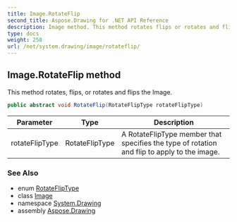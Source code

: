 ```yaml
---
title: Image.RotateFlip
second_title: Aspose.Drawing for .NET API Reference
description: Image method. This method rotates flips or rotates and flips the Image
type: docs
weight: 250
url: /net/system.drawing/image/rotateflip/
---
```

## Image.RotateFlip method

This method rotates, flips, or rotates and flips the Image.

```csharp
public abstract void RotateFlip(RotateFlipType rotateFlipType)
```

| Parameter | Type | Description |
| --- | --- | --- |
| rotateFlipType | RotateFlipType | A RotateFlipType member that specifies the type of rotation and flip to apply to the image. |

### See Also

* enum [RotateFlipType](../../rotatefliptype/)
* class [Image](../)
* namespace [System.Drawing](../../image/)
* assembly [Aspose.Drawing](../../../)


